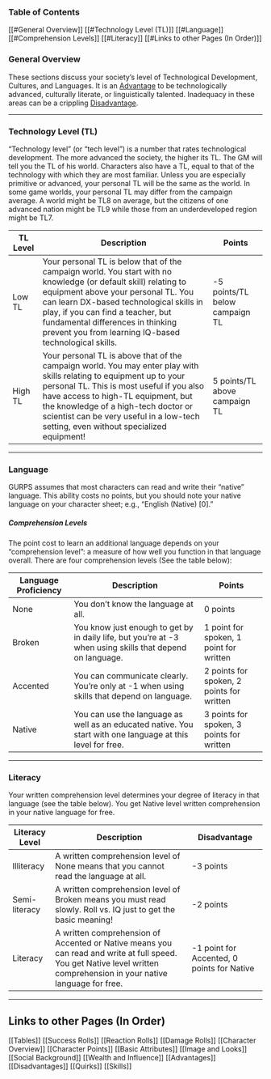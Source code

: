 ### Table of Contents
[[#General Overview]]
[[#Technology Level (TL)]]
[[#Language]]
[[#Comprehension Levels]]
[[#Literacy]]
[[#Links to other Pages (In Order)]]

### General Overview
These sections discuss your society’s level of Technological Development, Cultures, and Languages. It is an [Advantage](https://gurps4e.fandom.com/wiki/Advantages "Advantages") to be technologically advanced, culturally literate, or linguistically talented. Inadequacy in these areas can be a crippling [Disadvantage](https://gurps4e.fandom.com/wiki/Disadvantages "Disadvantages").

---
### Technology Level (TL)
“Technology level” (or “tech level”) is a number that rates technological development. The more advanced the society, the higher its TL. The GM will tell you the TL of his world. Characters also have a TL, equal to that of the technology with which they are most familiar. Unless you are especially primitive or advanced, your personal TL will be the same as the world. In some game worlds, your personal TL may differ from the campaign average. A world might be TL8 on average, but the citizens of one advanced nation might be TL9 while those from an underdeveloped region might be TL7.

| TL Level | Description                                                                                                                                                                                                                                                                                                                             | Points                         |
| -------- | --------------------------------------------------------------------------------------------------------------------------------------------------------------------------------------------------------------------------------------------------------------------------------------------------------------------------------------- | ------------------------------ |
| Low TL   | Your personal TL is below that of the campaign world. You start with no knowledge (or default skill) relating to equipment above your personal TL. You can learn DX-based technological skills in play, if you can find a teacher, but fundamental differences in thinking prevent you from learning IQ-based technological skills.     | -5 points/TL below campaign TL |
| High TL  | Your personal TL is above that of the campaign world. You may enter play with skills relating to equipment up to your personal TL. This is most useful if you also have access to high-TL equipment, but the knowledge of a high-tech doctor or scientist can be very useful in a low-tech setting, even without specialized equipment! | 5 points/TL above campaign TL  |

---
### Language
GURPS assumes that most characters can read and write their “native” language. This ability costs no points, but you should note your native language on your character sheet; e.g., “English (Native) \[0].”
##### Comprehension Levels
The point cost to learn an additional language depends on your “comprehension level”: a measure of how well you function in that language overall. There are four comprehension levels (See the table below):

| Language Proficiency | Description                                                                                                 | Points                                    |
| -------------------- | ----------------------------------------------------------------------------------------------------------- | ----------------------------------------- |
| None                 | You don’t know the language at all.                                                                         | 0 points                                  |
| Broken               | You know just enough to get by in daily life, but you’re at -3 when using skills that depend on language.   | 1 point for spoken, 1 point for written   |
| Accented             | You can communicate clearly. You’re only at -1 when using skills that depend on language.                   | 2 points for spoken, 2 points for written |
| Native               | You can use the language as well as an educated native. You start with one language at this level for free. | 3 points for spoken, 3 points for written |

---
### Literacy
Your written comprehension level determines your degree of literacy in that language (see the table below). You get Native level written comprehension in your native language for free. 

| Literacy Level | Description                                                                                                                                                            | Disadvantage                               |
| -------------- | ---------------------------------------------------------------------------------------------------------------------------------------------------------------------- | ------------------------------------------ |
| Illiteracy     | A written comprehension level of None means that you cannot read the language at all.                                                                                  | -3 points                                  |
| Semi-literacy  | A written comprehension level of Broken means you must read slowly. Roll vs. IQ just to get the basic meaning!                                                         | -2 points                                  |
| Literacy       | A written comprehension of Accented or Native means you can read and write at full speed. You get Native level written comprehension in your native language for free. | -1 point for Accented, 0 points for Native |

---
## Links to other Pages (In Order)

[[Tables]]
[[Success Rolls]]
[[Reaction Rolls]]
[[Damage Rolls]]
[[Character Overview]]
[[Character Points]]
[[Basic Attributes]]
[[Image and Looks]]
[[Social Background]]
[[Wealth and Influence]]
[[Advantages]]
[[Disadvantages]]
[[Quirks]]
[[Skills]]

